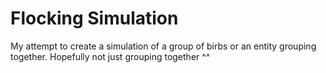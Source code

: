 # Flocking Simulation
My attempt to create a simulation of a group of birbs or an entity grouping together. Hopefully not just grouping together ^^
